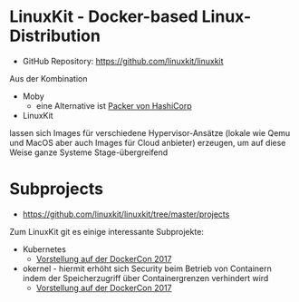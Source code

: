 # LinuxKit - Docker-based Linux-Distribution
* GitHub Repository: https://github.com/linuxkit/linuxkit

Aus der Kombination 

* Moby
  * eine Alternative ist [Packer von HashiCorp](https://www.packer.io/)
* LinuxKit

lassen sich Images für verschiedene Hypervisor-Ansätze (lokale wie Qemu und MacOS aber auch Images für Cloud anbieter) erzeugen, um auf diese Weise ganze Systeme Stage-übergreifend 

# Subprojects
* https://github.com/linuxkit/linuxkit/tree/master/projects

Zum LinuxKit git es einige interessante Subprojekte:

* Kubernetes
  * [Vorstellung auf der DockerCon 2017](https://youtu.be/FEtVxwsCUBY?t=1246)
* okernel - hiermit erhöht sich Security beim Betrieb von Containern indem der Speicherzugriff über Containergrenzen verhindert wird
  * [Vorstellung auf der DockerCon 2017](https://youtu.be/FEtVxwsCUBY?t=788)